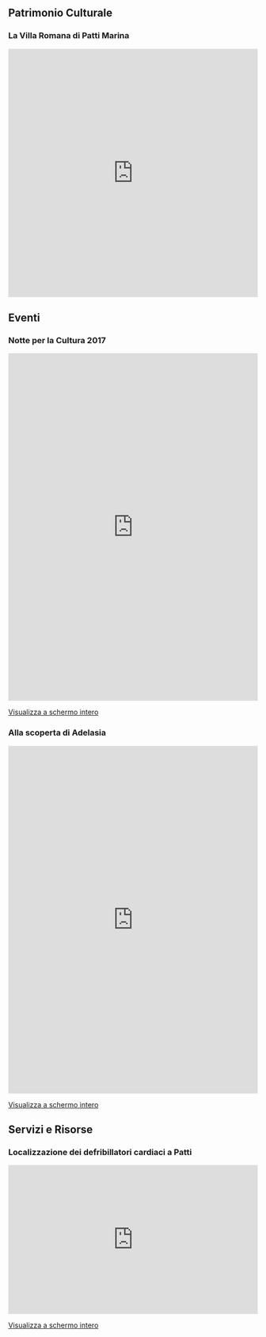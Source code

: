 ## Patrimonio Culturale

### La Villa Romana di Patti Marina
<iframe width="100%" height="500px" frameBorder="0" src="https://umap.openstreetmap.fr/it/map/la-villa-romana-di-patti-marina_61891?scaleControl=false&miniMap=false&scrollWheelZoom=false&zoomControl=true&allowEdit=false&moreControl=true&datalayersControl=true&onLoadPanel=undefined&captionBar=false"></iframe>


## Eventi

### Notte per la Cultura 2017
<iframe width="100%" height="700px" frameBorder="0" src="https://umap.openstreetmap.fr/it/map/notte-per-la-cultura-2017-centro-storico-di-patti_159845?scaleControl=false&miniMap=false&scrollWheelZoom=false&zoomControl=true&allowEdit=false&moreControl=true&searchControl=null&tilelayersControl=null&embedControl=null&datalayersControl=true&onLoadPanel=caption&captionBar=false"></iframe><p><a href="https://umap.openstreetmap.fr/it/map/notte-per-la-cultura-2017-centro-storico-di-patti_159845">Visualizza a schermo intero</a></p>

### Alla scoperta di Adelasia
<iframe width="100%" height="700px" frameBorder="0" src="https://umap.openstreetmap.fr/it/map/alla-scoperta-di-adelasia-del-vasto-sulle-orme-di-_141271?scaleControl=false&miniMap=false&scrollWheelZoom=false&zoomControl=true&allowEdit=false&moreControl=true&searchControl=null&tilelayersControl=null&embedControl=null&datalayersControl=true&onLoadPanel=caption&captionBar=false"></iframe><p><a href="https://umap.openstreetmap.fr/it/map/alla-scoperta-di-adelasia-del-vasto-sulle-orme-di-_141271">Visualizza a schermo intero</a></p>


## Servizi e Risorse

### Localizzazione dei defribillatori cardiaci a Patti
<iframe width="100%" height="300px" frameBorder="0" src="https://umap.openstreetmap.fr/it/map/localizzazione-defibrillatori-cardiaci-a-patti_90814?scaleControl=false&miniMap=false&scrollWheelZoom=false&zoomControl=true&allowEdit=false&moreControl=true&searchControl=null&tilelayersControl=null&embedControl=null&datalayersControl=true&onLoadPanel=caption&captionBar=false"></iframe><p><a href="https://umap.openstreetmap.fr/it/map/localizzazione-defibrillatori-cardiaci-a-patti_90814">Visualizza a schermo intero</a></p>
